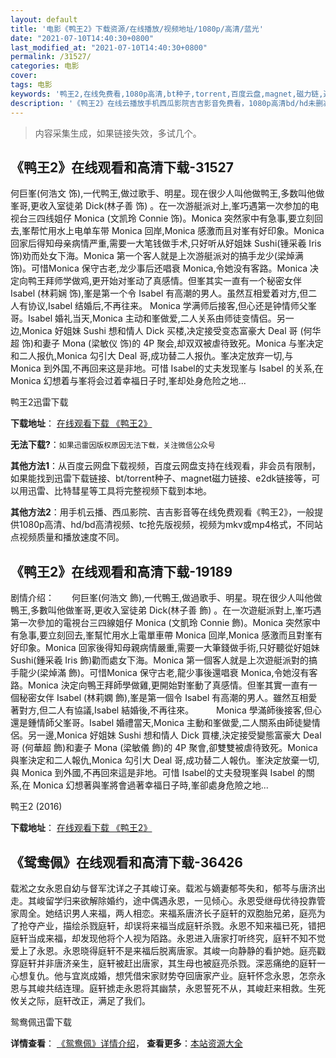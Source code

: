 ```yaml
---
layout: default
title: '电影《鸭王2》下载资源/在线播放/视频地址/1080p/高清/蓝光'
date: "2021-07-10T14:40:30+0800"
last_modified_at: "2021-07-10T14:40:30+0800"
permalink: /31527/
categories: 电影
cover:
tags: 电影
keywords: '鸭王2,在线免费看,1080p高清,bt种子,torrent,百度云盘,magnet,磁力链,迅雷下载资源'
description: '《鸭王2》在线云播放手机西瓜影院吉吉影音免费看，1080p高清bd/hd未删减完整版和tc抢先枪版，mkv/mp4格式，附带bt/torrent种子、magnet/磁力链、百度云盘、网盘资源迅雷下载链接'
---
```


>内容采集生成，如果链接失效，多试几个。


## 《鸭王2》在线观看和高清下载-31527

何巨峯(何浩文 饰),一代鸭王,做过歌手、明星。现在很少人叫他做鸭王,多数叫他做峯哥,更收入室徒弟 Dick(林子善 饰) 。在一次游艇派对上,峯巧遇第一次参加的电视台三四线姐仔 Monica (文凯玲 Connie 饰)。Monica 突然家中有急事,要立刻回去,峯帮忙用水上电单车带 Monica 回岸,Monica 感激而且对峯有好印象。Monica 回家后得知母亲病情严重,需要一大笔钱做手术,只好听从好姐妹 Sushi(锺采羲 Iris 饰)劝而处女下海。Monica 第一个客人就是上次游艇派对的搞手龙少(梁焯满 饰)。可惜Monica 保守古老,龙少事后还唱衰 Monica,令她没有客路。Monica 决定向鸭王拜师学做鸡,更开始对峯动了真感情。但峯其实一直有一个秘密女伴 Isabel (林莉娴 饰),峯是第一个令 Isabel 有高潮的男人。虽然互相爱着对方,但二人有协议,Isabel 结婚后,不再往来。 Monica 学满师后接客,但心还是钟情师父峯哥。Isabel 婚礼当天,Monica 主动和峯做爱,二人关系由师徒变情侣。另一边,Monica 好姐妹 Sushi 想和情人 Dick 买楼,决定接受变态富豪大 Deal 哥 (何华超 饰)和妻子 Mona (梁敏仪 饰)的 4P 聚会,却双双被虐待致死。Monica 与峯决定和二人报仇,Monica 勾引大 Deal 哥,成功替二人报仇。峯决定放弃一切,与 Monica 到外国,不再回来这是非地。可惜 Isabel的丈夫发现峯与 Isabel 的关系,在 Monica 幻想着与峯将会过着幸福日子时,峯却处身危险之地...


鸭王2迅雷下载

**下载地址**： [在线观看下载 《鸭王2》](https://www.993dy.com//vod-detail-id-17197.html) 


**无法下载?**：`如果迅雷因版权原因无法下载，关注微信公众号 `

**其他方法1**：从百度云网盘下载视频，百度云网盘支持在线观看，非会员有限制，如果能找到迅雷下载链接、bt/torrent种子、magnet磁力链接、e2dk链接等，可以用迅雷、比特彗星等工具将完整视频下载到本地。

**其他方法2**：用手机云播、西瓜影院、吉吉影音等在线免费观看《鸭王2》，一般提供1080p高清、hd/bd高清视频、tc抢先版视频，视频为mkv或mp4格式，不同站点视频质量和播放速度不同。


## 《鸭王2》在线观看和高清下载-19189

剧情介绍：　　何巨峯(何浩文 飾),一代鴨王,做過歌手、明星。現在很少人叫他做鴨王,多數叫他做峯哥,更收入室徒弟 Dick(林子善 飾) 。在一次遊艇派對上,峯巧遇第一次參加的電視台三四線姐仔 Monica (文凱玲 Connie 飾)。Monica 突然家中有急事,要立刻回去,峯幫忙用水上電單車帶 Monica 回岸,Monica 感激而且對峯有好印象。Monica 回家後得知母親病情嚴重,需要一大筆錢做手術,只好聽從好姐妹 Sushi(鍾采羲 Iris 飾)勸而處女下海。Monica 第一個客人就是上次遊艇派對的搞手龍少(梁焯滿 飾)。可惜Monica 保守古老,龍少事後還唱衰 Monica,令她沒有客路。Monica 決定向鴨王拜師學做雞,更開始對峯動了真感情。但峯其實一直有一個秘密女伴 Isabel (林莉嫻 飾),峯是第一個令 Isabel 有高潮的男人。雖然互相愛著對方,但二人有協議,Isabel 結婚後,不再往來。  　　Monica 學滿師後接客,但心還是鍾情師父峯哥。Isabel 婚禮當天,Monica 主動和峯做愛,二人關系由師徒變情侶。另一邊,Monica 好姐妹 Sushi 想和情人 Dick 買樓,決定接受變態富豪大 Deal 哥 (何華超 飾)和妻子 Mona (梁敏儀 飾)的 4P 聚會,卻雙雙被虐待致死。Monica 與峯決定和二人報仇,Monica 勾引大 Deal 哥,成功替二人報仇。峯決定放棄一切,與 Monica 到外國,不再回來這是非地。可惜 Isabel的丈夫發現峯與 Isabel 的關系,在 Monica 幻想著與峯將會過著幸福日子時,峯卻處身危險之地...


鸭王2 (2016)

**下载地址**： [在线观看下载 《鸭王2》](https://www.btbtdy.me/btdy/dy2468.html) 


## 《鸳鸯佩》在线观看和高清下载-36426

载淞之女永恩自幼与督军沈详之子其峻订亲。载淞与嫡妻郁芩失和，郁芩与唐济出走。其峻留学归来欲解除婚约，途中偶遇永恩，一见倾心。永恩受继母优待投靠管家周全。她结识男人来福，两人相恋。来福系唐济长子庭轩的双胞胎兄弟，庭亮为了抢夺产业，描绘杀戮庭轩，却误将来福当成庭轩杀戮。永恩不知来福已死，错把庭轩当成来福，却发现他将个人视为陌路。永恩进入唐家打听终究，庭轩不知不觉爱上了永恩。永恩晓得庭轩不是来福后脱离唐家。其峻一向静静的看护她。庭亮戳穿庭轩并非唐济亲生，庭轩被赶出唐家，其生母也被庭亮杀戮。深恶痛绝的庭轩一心想复仇。他与宜岚成婚，想凭借宋家财势夺回唐家产业。庭轩怀念永恩，怎奈永恩与其峻共结连理。庭轩掳走永恩将其幽禁，永恩誓死不从，其峻赶来相救。生死攸关之际，庭轩改正，满足了我们。</p>


鸳鸯佩迅雷下载

**详情查看**： [《鸳鸯佩》详情介绍](/movie/36426/)， **查看更多**：[本站资源大全](/movie/t/all/)

